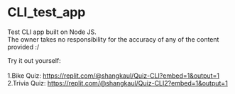 # CLI_test_app
Test CLI app built on Node JS.
<br>
The owner takes no responsibility for the accuracy of any of the content provided :/

Try it out yourself:<br><br>
1.Bike Quiz: https://replit.com/@shangkaul/Quiz-CLI?embed=1&output=1 <br>
2.Trivia Quiz: https://replit.com/@shangkaul/Quiz-CLI2?embed=1&output=1

